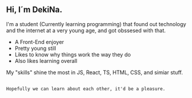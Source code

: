 ## Hi, I´m DekiNa.

I'm a student (Currently learning programming) that found out technology and the internet at a very young age, and got obssesed with that.

- A Front-End enjoyer
- Pretty young still
- Likes to know why things work the way they do
- Also likes learning overall

My "skills" shine the most in JS, React, TS, HTML, CSS, and simiar stuff.

##

`Hopefully we can learn about each other, it'd be a pleasure.`
